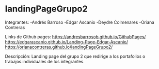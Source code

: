 # landingPageGrupo2
Integrantes:
-Andrés Barroso
-Edgar Ascanio
-Deydre Colmenares
-Oriana Contreras 

Links de Github pages:
https://andresbarrosob.github.io/GithubPages/
https://edgarascanio.github.io/Landing-Page-Edgar-Ascanio/
https://orianacontreras.github.io/landingPageGrupo2/

Descripción:
Landing page del grupo 2 que redirige a los portafolios o trabajos individuales de los integrantes

